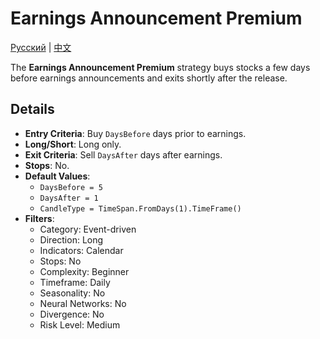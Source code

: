 # Earnings Announcement Premium
[Русский](README_ru.md) | [中文](README_zh.md)

The **Earnings Announcement Premium** strategy buys stocks a few days before earnings announcements and exits shortly after the release.

## Details
- **Entry Criteria**: Buy `DaysBefore` days prior to earnings.
- **Long/Short**: Long only.
- **Exit Criteria**: Sell `DaysAfter` days after earnings.
- **Stops**: No.
- **Default Values**:
  - `DaysBefore = 5`
  - `DaysAfter = 1`
  - `CandleType = TimeSpan.FromDays(1).TimeFrame()`
- **Filters**:
  - Category: Event-driven
  - Direction: Long
  - Indicators: Calendar
  - Stops: No
  - Complexity: Beginner
  - Timeframe: Daily
  - Seasonality: No
  - Neural Networks: No
  - Divergence: No
  - Risk Level: Medium
